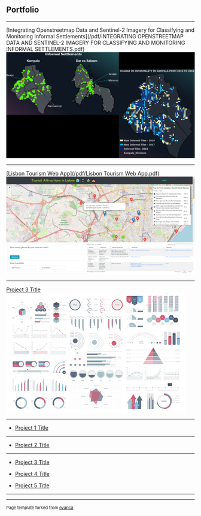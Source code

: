 ## Portfolio

---

[Integrating Openstreetmap Data and Sentinel-2 Imagery for Classifying and Monitoring Informal Settlements](/pdf/INTEGRATING OPENSTREETMAP DATA AND SENTINEL-2 IMAGERY FOR CLASSIFYING AND MONITORING INFORMAL SETTLEMENTS.pdf)
<img src="images/Informality.PNG"/>

---

[Lisbon Tourism Web App](/pdf/Lisbon Tourism Web App.pdf)
<img src="images/Lisbon_Tourism.PNG"/>

---

[Project 3 Title](http://example.com/)
<img src="images/dummy_thumbnail.jpg?raw=true"/>

---

- [Project 1 Title](http://example.com/)

---

- [Project 2 Title](http://example.com/)

---

- [Project 3 Title](http://example.com/)


- [Project 4 Title](http://example.com/)
- [Project 5 Title](http://example.com/)

---




---
<p style="font-size:11px">Page template forked from <a href="https://github.com/evanca/quick-portfolio">evanca</a></p>
<!-- Remove above link if you don't want to attibute -->
